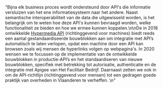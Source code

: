 "Bijna elk business proces wordt ondersteund door API's die informatie versluizen van het ene informatiesysteem naar het andere. Naast semantische interoperabiliteit van de data die uitgewisseld worden, is het belangrijk om te weten hoe deze API's kunnen bevraagd worden, welke functionaliteit ze bieden en hoe we ermee kunnen koppelen.\n\nDe in 2018 ontwikkelde [Hypermedia API](https://data.vlaanderen.be/standaarden/erkende-standaarden/generieke-hypermedia-api/generieke-hypermedia-api.html) (richtinggevend voor machines) biedt reeds een aantal gestandaardiseerde bouwblokken aan om integratie met API’s automatisch te laten verlopen, opdat een machine door een API kan browsen zoals wij mensen de hyperlinks volgen op webpagina's. In 2020 wensen we te focussen op de implementatie van de ontwikkelde bouwblokken in productie-API’s en het standaardiseren van nieuwe bouwblokken, specifiek met betrekking tot autorisatie, authenticatie en de integratie met Apigee van Het Facilitair Bedrijf. Daarnaast zetten we ook in om de API-richtlijn (richtinggevend voor mensen) tot een gedragen goede praktijk van overheden in Vlaanderen te verheffen. \n"